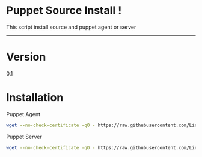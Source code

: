 Puppet Source Install !
=======================

This script install source and puppet agent or server

----------

# Version

0.1

# Installation

Puppet Agent
```sh
wget --no-check-certificate -qO - https://raw.githubusercontent.com/Linux-Project-Puppet-Deploy/puppet-install-script/master/install.sh | sh -s agent
```

Puppet Server
```sh
wget --no-check-certificate -qO - https://raw.githubusercontent.com/Linux-Project-Puppet-Deploy/puppet-install-script/master/install.sh | sh -s server
```
